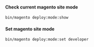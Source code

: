 ####  Check current magento site mode

```bash
bin/magento deploy:mode:show
```

####  Set magento site mode

```bash
bin/magento deploy:mode:set developer
```